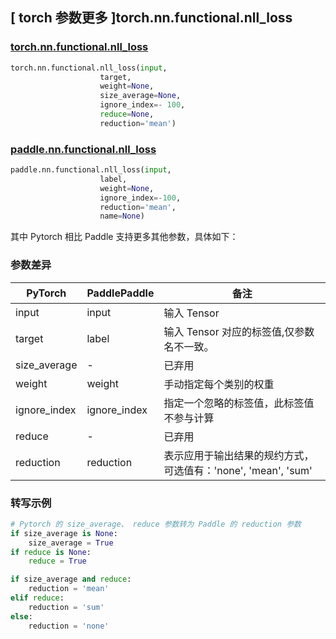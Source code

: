 ## [ torch 参数更多 ]torch.nn.functional.nll_loss

### [torch.nn.functional.nll_loss](https://pytorch.org/docs/stable/generated/torch.nn.functional.nll_loss.html#torch-nn-functional-nll-loss)

```python
torch.nn.functional.nll_loss(input,
                    target,
                    weight=None,
                    size_average=None,
                    ignore_index=- 100,
                    reduce=None,
                    reduction='mean')
```

### [paddle.nn.functional.nll_loss](https://www.paddlepaddle.org.cn/documentation/docs/zh/api/paddle/nn/functional/nll_loss_cn.html#nll-loss)

```python
paddle.nn.functional.nll_loss(input,
                    label,
                    weight=None,
                    ignore_index=-100,
                    reduction='mean',
                    name=None)
```

其中 Pytorch 相⽐ Paddle ⽀持更多其他参数，具体如下：
### 参数差异
| PyTorch       | PaddlePaddle | 备注                                                   |
| ------------- | ------------ | ------------------------------------------------------ |
| input          | input         | 输入 Tensor                                     |
| target          | label         | 输入 Tensor 对应的标签值,仅参数名不一致。            |
| size_average          | -         | 已弃用                                      |
| weight          | weight  | 手动指定每个类别的权重                          |
| ignore_index          | ignore_index  |  指定一个忽略的标签值，此标签值不参与计算                   |
| reduce          | -         | 已弃用                                     |
| reduction          | reduction         | 表示应用于输出结果的规约方式，可选值有：'none', 'mean', 'sum'                         |

### 转写示例
```python
# Pytorch 的 size_average、 reduce 参数转为 Paddle 的 reduction 参数
if size_average is None:
    size_average = True
if reduce is None:
    reduce = True

if size_average and reduce:
    reduction = 'mean'
elif reduce:
    reduction = 'sum'
else:
    reduction = 'none'
```
